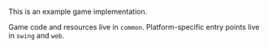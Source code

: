 This is an example game implementation.

Game code and resources live in `common`. Platform-specific entry points live in
`swing` and `web`.

